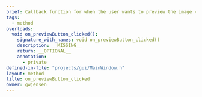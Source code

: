 ```yaml
---
brief: Callback function for when the user wants to preview the image capture of the cameras.
tags:
  - method
overloads:
  void on_previewButton_clicked():
    signature_with_names: void on_previewButton_clicked()
    description: __MISSING__
    return: __OPTIONAL__
    annotation:
      - private
defined-in-file: "projects/gui/MainWindow.h"
layout: method
title: on_previewButton_clicked
owner: gwjensen
---
```

